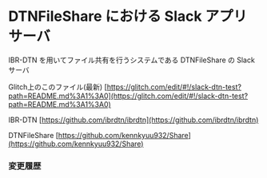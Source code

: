 # DTNFileShare における Slack アプリサーバ

IBR-DTN を用いてファイル共有を行うシステムである DTNFileShare の Slack サーバ

Glitch上のこのファイル(最新)
[https://glitch.com/edit/#!/slack-dtn-test?path=README.md%3A1%3A0](https://glitch.com/edit/#!/slack-dtn-test?path=README.md%3A1%3A0)

IBR-DTN
[https://github.com/ibrdtn/ibrdtn](https://github.com/ibrdtn/ibrdtn)

DTNFileShare
[https://github.com/kennkyuu932/Share](https://github.com/kennkyuu932/Share)

### 変更履歴

